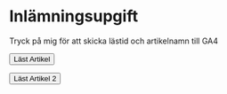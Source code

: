 # Inlämningsupgift

Tryck på mig för att skicka lästid och artikelnamn till GA4



<button id="knappen_1">Läst Artikel</button>

<button id="knappen_2">Läst Artikel 2</button>
